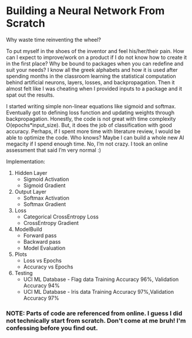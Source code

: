 # Building a Neural Network From Scratch

Why waste time reinventing the wheel?

To put myself in the shoes of the inventor and feel his/her/their pain. How can I expect to improve/work on a product if I do not know how to create it in the first place? Why be bound to packages when you can redefine and suit your needs? I know all the greek alphabets and how it is used after spending months in the classroom learning the statistical computation behind artificial neurons, layers, losses, and backpropagation. Then it almost felt like I was cheating when I provided inputs to a package and it spat out the results. 

I started writing simple non-linear equations like sigmoid and softmax. Eventually got to defining loss function and updating weights through backpropagation. Honestly, the code is not great with time complexity O(epochs*input_size). But, it does the job of classification with good accuracy. Perhaps, if I spent more time with literature review, I would be able to optimize the code. Who knows? Maybe I can build a whole new AI megacity if I spend enough time. No, I’m not crazy. I took an online assessment that said I’m very normal :)

Implementation:
1. Hidden Layer
    - Sigmoid Activation
    - Sigmoid Gradient
2. Output Layer
    - Softmax Activation
    - Softmax Gradient
3. Loss
    - Categorical CrossEntropy Loss
    - CrossEntropy Gradient
4. ModelBuild
    - Forward pass
    - Backward pass
    - Model Evaluation
5. Plots
    - Loss vs Epochs
    - Accuracy vs Epochs
6. Testing
    - UCI ML Database - Flag data Training Accuracy 96%, Validation Accuracy 94%
    - UCI ML Database - Iris data Training Accuracy 97%,Validation Accuracy 97%

### NOTE: Parts of code are referenced from online. I guess I did not technically start from scratch. Don't come at me bruh! I'm confessing before you find out.
